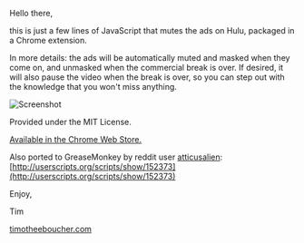 Hello there,

this is just a few lines of JavaScript that mutes the ads on Hulu, packaged in a Chrome extension.

In more details: the ads will be automatically muted and masked when
they come on, and unmasked when the commercial break is over. If desired,
it will also pause the video when the break is over, so you can
step out with the knowledge that you won't miss anything.

![Screenshot](https://raw.github.com/Timothee/Interhulude/master/images/screenshot2-1280x800.png)

Provided under the MIT License.

[Available in the Chrome Web
Store.](https://chrome.google.com/webstore/detail/no-hulu-ads/cdjcidbbokfiifpnpcglbehanlligmlh)

Also ported to GreaseMonkey by reddit user [atticusalien](http://www.reddit.com/user/atticusalien): [http://userscripts.org/scripts/show/152373](http://userscripts.org/scripts/show/152373)

Enjoy,

Tim

[timotheeboucher.com](http://timotheeboucher.com)

